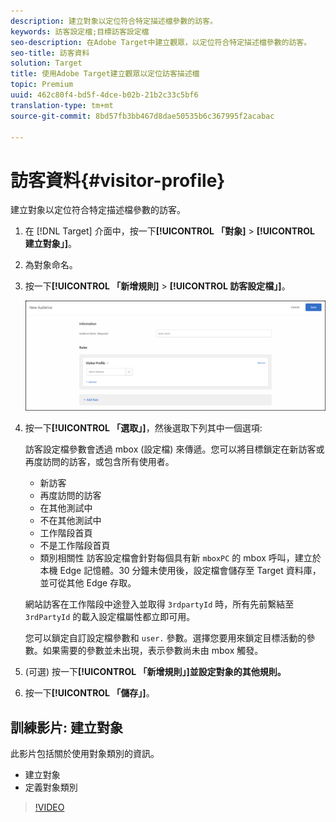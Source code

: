 ```yaml
---
description: 建立對象以定位符合特定描述檔參數的訪客。
keywords: 訪客設定檔;目標訪客設定檔
seo-description: 在Adobe Target中建立觀眾，以定位符合特定描述檔參數的訪客。
seo-title: 訪客資料
solution: Target
title: 使用Adobe Target建立觀眾以定位訪客描述檔
topic: Premium
uuid: 462c80f4-bd5f-4dce-b02b-21b2c33c5bf6
translation-type: tm+mt
source-git-commit: 8bd57fb3bb467d8dae50535b6c367995f2acabac

---
```



# 訪客資料{#visitor-profile}

建立對象以定位符合特定描述檔參數的訪客。

1. 在 [!DNL Target] 介面中，按一下&#x200B;**[!UICONTROL 「對象]** &gt; **[!UICONTROL 建立對象」]**。
1. 為對象命名。
1. 按一下&#x200B;**[!UICONTROL 「新增規則]** &gt; **[!UICONTROL 訪客設定檔」]**。

   ![](assets/target_visitor_profile.png)

1. 按一下&#x200B;**[!UICONTROL 「選取」]**，然後選取下列其中一個選項:

   訪客設定檔參數會透過 mbox (設定檔) 來傳遞。您可以將目標鎖定在新訪客或再度訪問的訪客，或包含所有使用者。

   * 新訪客
   * 再度訪問的訪客
   * 在其他測試中
   * 不在其他測試中
   * 工作階段首頁
   * 不是工作階段首頁
   * 類別相關性
   訪客設定檔會針對每個具有新 `mboxPC` 的 mbox 呼叫，建立於本機 Edge 記憶體。30 分鐘未使用後，設定檔會儲存至 Target 資料庫，並可從其他 Edge 存取。

   網站訪客在工作階段中途登入並取得 `3rdpartyId` 時，所有先前繫結至 `3rdPartyId` 的載入設定檔屬性都立即可用。

   您可以鎖定自訂設定檔參數和 `user.` 參數。選擇您要用來鎖定目標活動的參數。如果需要的參數並未出現，表示參數尚未由 mbox 觸發。

1. (可選) 按一下&#x200B;**[!UICONTROL 「新增規則」]並設定對象的其他規則。**
1. 按一下&#x200B;**[!UICONTROL 「儲存」]**。

## 訓練影片: 建立對象

此影片包括關於使用對象類別的資訊。

* 建立對象
* 定義對象類別

>[!VIDEO](https://video.tv.adobe.com/v/17392?captions=chi_hant)
